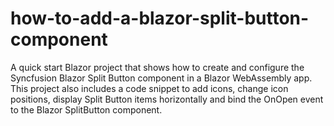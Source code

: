 # how-to-add-a-blazor-split-button-component
A quick start Blazor project that shows how to create and configure the Syncfusion Blazor Split Button component in a Blazor WebAssembly app. This project also includes a code snippet to add icons, change icon positions, display Split Button items horizontally and bind the OnOpen event to the Blazor SplitButton component.
